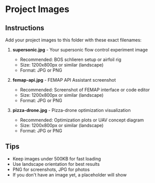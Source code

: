 # Project Images

## Instructions
Add your project images to this folder with these exact filenames:

1. **supersonic.jpg** - Your supersonic flow control experiment image
   - Recommended: BOS schlieren setup or airfoil rig
   - Size: 1200x800px or similar (landscape)
   - Format: JPG or PNG

2. **femap-api.jpg** - FEMAP API Assistant screenshot
   - Recommended: Screenshot of FEMAP interface or code editor
   - Size: 1200x800px or similar (landscape)
   - Format: JPG or PNG

3. **pizza-drone.jpg** - Pizza-drone optimization visualization
   - Recommended: Optimization plots or UAV concept diagram
   - Size: 1200x800px or similar (landscape)
   - Format: JPG or PNG

## Tips
- Keep images under 500KB for fast loading
- Use landscape orientation for best results
- PNG for screenshots, JPG for photos
- If you don't have an image yet, a placeholder will show

